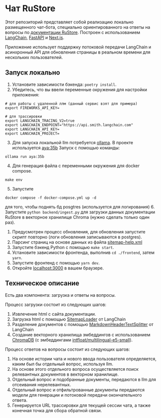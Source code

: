 # Чат RuStore

Этот репозиторий представляет собой реализацию локально размещенного чат-бота, специально ориентированного на ответы на вопросы по [документации RuStore](https://python.langchain.com/).
Построен с использованием [LangChain](https://github.com/langchain-ai/langchain/), [FastAPI](https://fastapi.tiangolo.com/) и [Next.js](https://nextjs.org).

Приложение использует поддержку потоковой передачи LangChain и асинхронный API для обновления страницы в реальном времени для нескольких пользователей.

## Запуск локально
1. Установите зависимости бэкенда: `poetry install`.
2. Убедитесь, что вы ввели переменные окружения для настройки приложения:
```
# для работы с удаленной ллм (данный сервис взят для примера)
export FIREWORKS_API_KEY=

# для трассировки
export LANGCHAIN_TRACING_V2=true
export LANGCHAIN_ENDPOINT="https://api.smith.langchain.com"
export LANGCHAIN_API_KEY=
export LANGCHAIN_PROJECT=
```
3. Для запуска локальной llm потребуется [ollama](https://ollama.com/). В проекте используется [aya:35b](https://ollama.com/library/aya:35b)
Запуск с помощью команды:
```shell
ollama run aya:35b
```
4. Для генерация файла с переменными окружения для docker compose.
```shell
make env
```
5. Запустите 
```shell
docker compose -f docker-compose.yml up -d
```
для того, чтобы поднять бд posgtres (используется для логирования)
6. Запустите `python backend/ingest.py` для загрузки данных документации RuStore в векторное хранилище Chroma (нужно сделать только один раз).
   1. Предусмотрен процесс обновления, для обновления запустите скрипт повторно (логи обновления записываются в postgres).
   2. Парсинг страниц на основе данных из файла [sitemap-help.xml](data/sitemap-help.xml)
7. Запустите бэкенд Python с помощью `make start`.
8. Установите зависимости фронтенда, выполнив `cd ./frontend`, затем `yarn`.
9. Запустите фронтенд с помощью `yarn dev`.
10. Откройте [localhost:3000](http://localhost:3000) в вашем браузере.

## Техническое описание

Есть два компонента: загрузка и ответы на вопросы.

Процесс загрузки состоит из следующих шагов:

1. Извлечение html с сайта документации.
2. Загрузка html с помощью [SitemapLoader](https://python.langchain.com/docs/integrations/document_loaders/sitemap) от LangChain
3. Разделение документов с помощью [MarkdownHeaderTextSplitter](https://python.langchain.com/v0.2/docs/how_to/markdown_header_metadata_splitter/) от LangChain
4. Создание векторного хранилища эмбеддингов с использованием [ChromaDB](https://python.langchain.com/docs/integrations/vectorstores/chroma) (с эмбеддингами [intfloat/multilingual-e5-small](https://huggingface.co/intfloat/multilingual-e5-small)).

Процесс ответов на вопросы состоит из следующих шагов:

1. На основе истории чата и нового ввода пользователя определяется, каким был бы отдельный вопрос, используя llm.
2. На основе этого отдельного вопроса осуществляется поиск релевантных документов в векторном хранилище.
4. Отдельный вопрос и подобранные документы, передаются в llm для отсеивания нерелевантных. 
5. Отдельный вопрос и отфильтрованные документы передаются модели для генерации и потоковой передачи окончательного ответа.
6. Генерируется URL трассировки для текущей сессии чата, а также конечная точка для сбора обратной связи.
